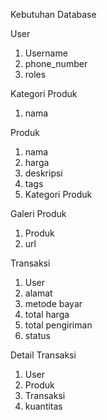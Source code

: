 Kebutuhan Database

User
1. Username
2. phone_number
3. roles

Kategori Produk
1. nama

Produk
1. nama
2. harga
3. deskripsi
4. tags
5. Kategori Produk

Galeri Produk
1. Produk
2. url

Transaksi
1. User
2. alamat
3. metode bayar
4. total harga
5. total pengiriman 
6. status 

Detail Transaksi
1. User 
2. Produk
3. Transaksi
4. kuantitas
